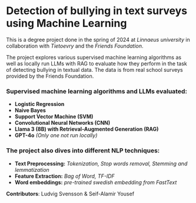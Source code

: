 # Detection of bullying in text surveys using Machine Learning

This is a degree project done in the spring of 2024 at <em>Linnaeus university</em> in collaboration with <em>Tietoevry</em> and the <em>Friends Foundation</em>. 

The project explores various supervised machine learning algorithms as well as locally run LLMs with RAG to evaluate how they perform in the task of detecting bullying in textual data. The data is from real school surveys provided by the Friends Foundation. 
 
### Supervised machine learning algorithms and LLMs evaluated: 
- **Logistic Regression**
- **Naive Bayes**
- **Support Vector Machine (SVM)**
- **Convolutional Neural Networks (CNN)**
- **Llama 3 (8B) with Retrieval-Augmented Generation (RAG)**
- **GPT-4o** <em>(Only one not run locally)</em>


### The project also dives into different NLP techniques:
- **Text Preprocessing:** <em>Tokenization, Stop words removal, Stemming and lemmatization</em>
- **Feature Extraction:** <em>Bag of Word, TF-IDF</em>
- **Word embeddings:** <em>pre-trained swedish embedding from FastText</em>

<strong>Contributors</strong>: Ludvig Svensson & Seif-Alamir Yousef
